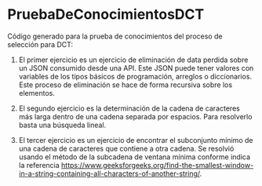 # PruebaDeConocimientosDCT
Código generado para la prueba de conocimientos del proceso de selección para DCT:

1. El primer ejercicio es un ejercicio de eliminación de data perdida sobre un JSON consumido desde una API. Este JSON puede tener valores con variables de los tipos básicos de programación, arreglos o diccionarios. Este proceso de eliminación se hace de forma recursiva sobre los elementos.

2. El segundo ejercicio es la determinación de la cadena de caracteres más larga dentro de una cadena separada por espacios. Para resolverlo basta una búsqueda lineal.

3. El tercer ejercicio es un ejercicio de encontrar el subconjunto mínimo de una cadena de caracteres que contiene a otra cadena. Se resolvió usando el método de la subcadena de ventana mínima conforme indica la referencia https://www.geeksforgeeks.org/find-the-smallest-window-in-a-string-containing-all-characters-of-another-string/.
